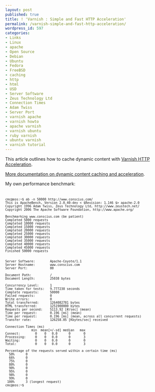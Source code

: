 ```yaml
---
layout: post
published: true
title: ! 'Varnish : Simple and Fast HTTP Acceleration'
permalink: /varnish-simple-and-fast-http-acceleration/
wordpress_id: 597
categories:
- Links
- Linux
- apache
- Open Source
- Debian
- Ubuntu
- Fedora
- FreeBSD
- caching
- http
- html
- USD
- Server Software
- Zeus Technology Ltd
- Connection Times
- Adam Twiss
- Server Port
- varnish apache
- varnish howto
- apache varnish
- varnish ubuntu
- ruby varnish
- ubuntu varnish
- varnish tutorial
---
```



This article outlines how to cache dynamic content with <a href="https://www.varnish-cache.org/">Varnish HTTP Acceleration</a>.

<a href="https://www.varnish-cache.org/trac/ticket/190">More documentation on dynamic content caching and acceleration</a>.


My own performance benchmark:
<small>

```


cmc@eos:~$ ab -n 50000 http://www.conscius.com/
This is ApacheBench, Version 2.0.40-dev < $Revision: 1.146 $> apache-2.0
Copyright 1996 Adam Twiss, Zeus Technology Ltd, http://www.zeustech.net/
Copyright 2006 The Apache Software Foundation, http://www.apache.org/

Benchmarking www.conscius.com (be patient)
Completed 5000 requests
Completed 10000 requests
Completed 15000 requests
Completed 20000 requests
Completed 25000 requests
Completed 30000 requests
Completed 35000 requests
Completed 40000 requests
Completed 45000 requests
Finished 50000 requests


Server Software:        Apache-Coyote/1.1
Server Hostname:        www.conscius.com
Server Port:            80

Document Path:          /
Document Length:        25038 bytes

Concurrency Level:      1
Time taken for tests:   9.777238 seconds
Complete requests:      50000
Failed requests:        0
Write errors:           0
Total transferred:      1264082781 bytes
HTML transferred:       1251900000 bytes
Requests per second:    5113.92 [#/sec] (mean)
Time per request:       0.196 [ms] (mean)
Time per request:       0.196 [ms] (mean, across all concurrent requests)
Transfer rate:          126258.05 [Kbytes/sec] received

Connection Times (ms)
              min  mean[+/-sd] median   max
Connect:        0    0   0.0      0       0
Processing:     0    0   0.0      0       3
Waiting:        0    0   0.0      0       0
Total:          0    0   0.0      0       3

Percentage of the requests served within a certain time (ms)
  50%      0
  66%      0
  75%      0
  80%      0
  90%      0
  95%      0
  98%      0
  99%      0
 100%      3 (longest request)
cmc@eos:~$


```

</small>
